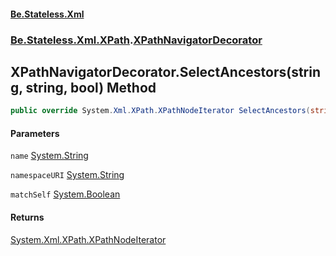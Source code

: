 #### [Be.Stateless.Xml](README.md 'README')
### [Be.Stateless.Xml.XPath](Be.Stateless.Xml.XPath.md 'Be.Stateless.Xml.XPath').[XPathNavigatorDecorator](XPathNavigatorDecorator.md 'Be.Stateless.Xml.XPath.XPathNavigatorDecorator')

## XPathNavigatorDecorator.SelectAncestors(string, string, bool) Method

```csharp
public override System.Xml.XPath.XPathNodeIterator SelectAncestors(string name, string namespaceURI, bool matchSelf);
```
#### Parameters

<a name='Be.Stateless.Xml.XPath.XPathNavigatorDecorator.SelectAncestors(string,string,bool).name'></a>

`name` [System.String](https://docs.microsoft.com/en-us/dotnet/api/System.String 'System.String')

<a name='Be.Stateless.Xml.XPath.XPathNavigatorDecorator.SelectAncestors(string,string,bool).namespaceURI'></a>

`namespaceURI` [System.String](https://docs.microsoft.com/en-us/dotnet/api/System.String 'System.String')

<a name='Be.Stateless.Xml.XPath.XPathNavigatorDecorator.SelectAncestors(string,string,bool).matchSelf'></a>

`matchSelf` [System.Boolean](https://docs.microsoft.com/en-us/dotnet/api/System.Boolean 'System.Boolean')

#### Returns
[System.Xml.XPath.XPathNodeIterator](https://docs.microsoft.com/en-us/dotnet/api/System.Xml.XPath.XPathNodeIterator 'System.Xml.XPath.XPathNodeIterator')